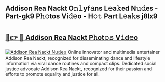 ## Addison Rea Nackt O𝚗𝚕yf𝚊ns L𝚎a𝚔ed N𝚞𝚍es - Part-gk9 P𝚑𝚘tos Vi𝚍𝚎o - H𝚘𝚝 Part L𝚎a𝚔s j8lx9

# <h2><a href="http://kf96ap.oniu.top/?m=Addison+Rea+Nackt">🔗👉 🔴 Addison Rea Nackt P𝚑ot𝚘𝚜 V𝚒d𝚎o</a></h2>

[![Addison Rea Nackt Nu𝚍e𝚜](https://i.imgur.com/0qMVB7G.gif)](http://kf96ap.oniu.top/?m=Addison+Rea+Nackt)
Online innovator and multimedia entertainer Addison Rea Nackt, recognized for disseminating dance and lifestyle information via viral dance routines and compact clips. Dedicated social justice advocate Addison Rea Nackt, recognized for their passion and efforts to promote equality and justice for all.  
